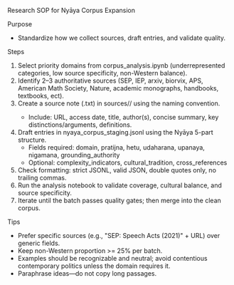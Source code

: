 Research SOP for Nyāya Corpus Expansion

Purpose
- Standardize how we collect sources, draft entries, and validate quality.

Steps
1) Select priority domains from corpus_analysis.ipynb (underrepresented categories, low source specificity, non-Western balance).
2) Identify 2–3 authoritative sources (SEP, IEP, arxiv, biorvix, APS, American Math Society, Nature, academic monographs, handbooks, textbooks, ect).
3) Create a source note (.txt) in sources/<provider>/ using the naming convention.
   - Include: URL, access date, title, author(s), concise summary, key distinctions/arguments, definitions.
4) Draft entries in nyaya_corpus_staging.jsonl using the Nyāya 5-part structure.
   - Fields required: domain, pratijna, hetu, udaharana, upanaya, nigamana, grounding_authority
   - Optional: complexity_indicators, cultural_tradition, cross_references
5) Check formatting: strict JSONL, valid JSON, double quotes only, no trailing commas.
6) Run the analysis notebook to validate coverage, cultural balance, and source specificity.
7) Iterate until the batch passes quality gates; then merge into the clean corpus.

Tips
- Prefer specific sources (e.g., "SEP: Speech Acts (2021)" + URL) over generic fields.
- Keep non-Western proportion >= 25% per batch.
- Examples should be recognizable and neutral; avoid contentious contemporary politics unless the domain requires it.
- Paraphrase ideas—do not copy long passages.

